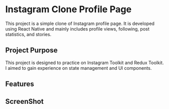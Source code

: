 # Instagram Clone Profile Page

This project is a simple clone of Instagram profile page. It is developed using React Native and mainly includes profile views, following, post statistics, and stories.

## Project Purpose

This project is designed to practice on Instagram Toolkit and Redux Toolkit. I aimed to gain experience on state management and UI components.

## Features

## ScreenShot

